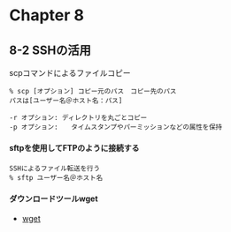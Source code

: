 # Chapter 8

## 8-2 SSHの活用

scpコマンドによるファイルコピー
```
% scp [オプション] コピー元のパス　コピー先のパス
パスは[ユーザー名＠ホスト名：パス]

-r オプション: ディレクトリを丸ごとコピー 
-p オプション:　　タイムスタンプやパーミッションなどの属性を保持
```

#### sftpを使用してFTPのように接続する
```
SSHによるファイル転送を行う
% sftp ユーザー名＠ホスト名
```

#### ダウンロードツールwget
- [wget](https://linuxize.com/post/wget-command-examples/)
